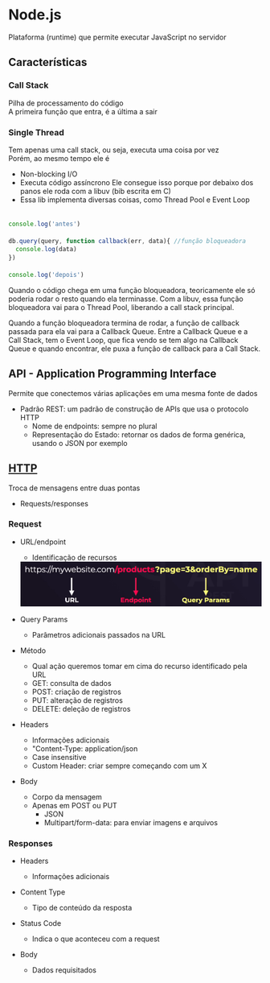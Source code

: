 # Node.js
Plataforma (runtime) que permite executar JavaScript no servidor

## Características

### Call Stack
Pilha de processamento do código <br/>
A primeira função que entra, é a última a sair

### Single Thread
Tem apenas uma call stack, ou seja, executa uma coisa por vez<br/>
Porém, ao mesmo tempo ele é
  - Non-blocking I/O
  - Executa código assíncrono
Ele consegue isso porque por debaixo dos panos ele roda com a libuv (bib escrita em C)
  - Essa lib implementa diversas coisas, como Thread Pool e Event Loop

```js

console.log('antes')

db.query(query, function callback(err, data){ //função bloqueadora
  console.log(data)
})

console.log('depois')

```

Quando o código chega em uma função bloqueadora, teoricamente ele só poderia rodar o resto quando ela terminasse. Com a libuv, essa função bloqueadora vai para o Thread Pool, liberando a call stack principal. <br/>

Quando a função bloqueadora termina de rodar, a função de callback passada para ela vai para a Callback Queue. Entre a Callback Queue e a Call Stack, tem o Event Loop, que fica vendo se tem algo na Callback Queue e quando encontrar, ele puxa a função de callback para a Call Stack.


## API - Application Programming Interface
Permite que conectemos várias aplicações em uma mesma fonte de dados

- Padrão REST: um padrão de construção de APIs que usa o protocolo HTTP
  - Nome de endpoints: sempre no plural
  - Representação do Estado: retornar os dados de forma genérica, usando o JSON por exemplo

## [HTTP](../Conceitos/http.md)
Troca de mensagens entre duas pontas
  - Requests/responses

### Request
- URL/endpoint
  - Identificação de recursos

  <img src="./img/http1.png" />

- Query Params
  - Parâmetros adicionais passados na URL

- Método
  - Qual ação queremos tomar em cima do recurso identificado pela URL
  - GET: consulta de dados
  - POST: criação de registros
  - PUT: alteração de registros
  - DELETE: deleção de registros
  
- Headers
  - Informações adicionais
  - "Content-Type: application/json
  - Case insensitive
  - Custom Header: criar sempre começando com um X

- Body
  - Corpo da mensagem
  - Apenas em POST ou PUT
    - JSON
    - Multipart/form-data: para enviar imagens e arquivos

### Responses 
- Headers
  - Informações adicionais

- Content Type
  - Tipo de conteúdo da resposta

- Status Code
  - Indica o que aconteceu com a request

- Body
  - Dados requisitados